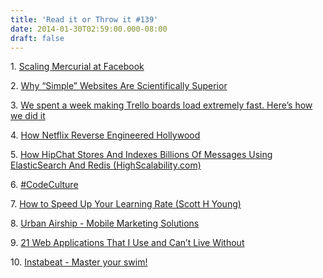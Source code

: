 ```yaml
---
title: 'Read it or Throw it #139'
date: 2014-01-30T02:59:00.000-08:00
draft: false
---
```


1. [Scaling Mercurial at Facebook](https://code.facebook.com/posts/218678814984400/scaling-mercurial-at-facebook/)  

2. [Why “Simple” Websites Are Scientifically Superior](http://soshitech.com/2014/01/27/why-simple-websites-are-scientifically-superior/)

3. [We spent a week making Trello boards load extremely fast. Here’s how we did it](http://blog.fogcreek.com/we-spent-a-week-making-trello-boards-load-extremely-fast-heres-how-we-did-it/)

4. [How Netflix Reverse Engineered Hollywood](http://www.theatlantic.com/technology/archive/2014/01/how-netflix-reverse-engineered-hollywood/282679/)

5. [How HipChat Stores And Indexes Billions Of Messages Using ElasticSearch And Redis (HighScalability.com)](http://highscalability.com/blog/2014/1/6/how-hipchat-stores-and-indexes-billions-of-messages-using-el.html)

6. [#CodeCulture](http://www.slideshare.net/tag/culturecode)

7. [How to Speed Up Your Learning Rate (Scott H Young)](http://www.scotthyoung.com/blog/2006/07/27/how-to-speed-up-your-learning-rate/)

8. [Urban Airship - Mobile Marketing Solutions](http://urbanairship.com/)

9. [21 Web Applications That I Use and Can’t Live Without](http://www.smartpassiveincome.com/21-web-applications/)

10. [Instabeat - Master your swim!](http://instabeat.me/)
